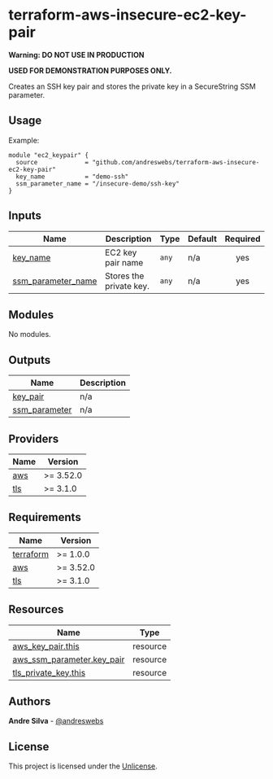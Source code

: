 # terraform-aws-insecure-ec2-key-pair

**Warning: DO NOT USE IN PRODUCTION**

**USED FOR DEMONSTRATION PURPOSES ONLY.**

[//]: # (BEGIN_TF_DOCS)
Creates an SSH key pair and stores the private key in
a SecureString SSM parameter.

## Usage

Example:

```hcl
module "ec2_keypair" {
  source             = "github.com/andreswebs/terraform-aws-insecure-ec2-key-pair"
  key_name           = "demo-ssh"
  ssm_parameter_name = "/insecure-demo/ssh-key"
}
```



## Inputs

| Name | Description | Type | Default | Required |
|------|-------------|------|---------|:--------:|
| <a name="input_key_name"></a> [key\_name](#input\_key\_name) | EC2 key pair name | `any` | n/a | yes |
| <a name="input_ssm_parameter_name"></a> [ssm\_parameter\_name](#input\_ssm\_parameter\_name) | Stores the private key. | `any` | n/a | yes |

## Modules

No modules.

## Outputs

| Name | Description |
|------|-------------|
| <a name="output_key_pair"></a> [key\_pair](#output\_key\_pair) | n/a |
| <a name="output_ssm_parameter"></a> [ssm\_parameter](#output\_ssm\_parameter) | n/a |

## Providers

| Name | Version |
|------|---------|
| <a name="provider_aws"></a> [aws](#provider\_aws) | >= 3.52.0 |
| <a name="provider_tls"></a> [tls](#provider\_tls) | >= 3.1.0 |

## Requirements

| Name | Version |
|------|---------|
| <a name="requirement_terraform"></a> [terraform](#requirement\_terraform) | >= 1.0.0 |
| <a name="requirement_aws"></a> [aws](#requirement\_aws) | >= 3.52.0 |
| <a name="requirement_tls"></a> [tls](#requirement\_tls) | >= 3.1.0 |

## Resources

| Name | Type |
|------|------|
| [aws_key_pair.this](https://registry.terraform.io/providers/hashicorp/aws/latest/docs/resources/key_pair) | resource |
| [aws_ssm_parameter.key_pair](https://registry.terraform.io/providers/hashicorp/aws/latest/docs/resources/ssm_parameter) | resource |
| [tls_private_key.this](https://registry.terraform.io/providers/hashicorp/tls/latest/docs/resources/private_key) | resource |

[//]: # (END_TF_DOCS)

## Authors

**Andre Silva** - [@andreswebs](https://github.com/andreswebs)

## License

This project is licensed under the [Unlicense](UNLICENSE.md).
